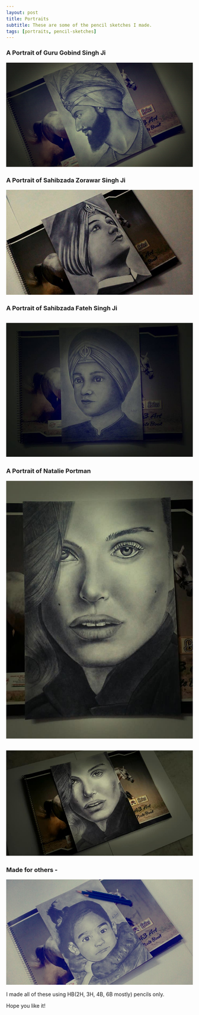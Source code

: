 ```yaml
---
layout: post
title: Portraits
subtitle: These are some of the pencil sketches I made.
tags: [portraits, pencil-sketches]
---
```


### A Portrait of Guru Gobind Singh Ji

![Guru Gobind Singh Ji](/img/artwork/guru-gobind-singh-ji.jpg)

### A Portrait of Sahibzada Zorawar Singh Ji

![Sahibzada Zorawar Singh Ji](/img/artwork/sahibzada-zorawar-singh-ji.jpg)

### A Portrait of Sahibzada Fateh Singh Ji

![Sahibzada Fateh Singh Ji](/img/artwork/sahibzada-fateh-singh-ji.jpg)
---

### A Portrait of Natalie Portman

![natalie-portman1.jpg](/img/artwork/natalie-portman1.jpg)

![natalie-portman.jpg](/img/artwork/natalie-portman.jpg)
---

### Made for others -

![portrait1](/img/artwork/portrait1.jpg)

I made all of these using HB(2H, 3H, 4B, 6B mostly) pencils only.

Hope you like it!

